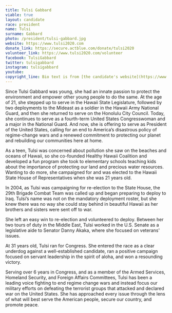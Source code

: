 ```yaml
---
title: Tulsi Gabbard
viable: true
layout: candidate
race: president
name: Tulsi
surname: Gabbard
photo: /president/tulsi-gabbard.jpg
website: https://www.tulsi2020.com
donate_link: https://secure.actblue.com/donate/tulsi2020
volunteer_link: https://www.tulsi2020.com/volunteer
facebook: TulsiGabbard
twitter: tulsigabbard
instagram: tulsigabbard
youtube: 
copyright_line: Bio text is from [the candidate's website](https://www.tulsi2020.com/about) and is &copy;2019 TULSI 2020.
---
```

Since Tulsi Gabbard was young, she had an innate passion to protect the environment and empower other young people to do the same. At the age of 21, she stepped up to serve in the Hawaii State Legislature, followed by two deployments to the Mideast as a soldier in the Hawaii Army National Guard, and then she returned to serve on the Honolulu City Council. Today, she continues to serve as a fourth-term United States Congresswoman and a major in the National Guard. And now, she is offering to serve as President of the United States, calling for an end to America’s disastrous policy of regime-change wars and a renewed commitment to protecting our planet and rebuilding our communities here at home.

As a teen, Tulsi was concerned about pollution she saw on the beaches and oceans of Hawaii, so she co-founded Healthy Hawaii Coalition and developed a fun program she took to elementary schools teaching kids about the importance of protecting our land and precious water resources.  Wanting to do more, she campaigned for and was elected to the Hawaii State House of Representatives when she was 21 years old.

In 2004, as Tulsi was campaigning for re-election to the State House, the 29th Brigade Combat Team was called up and began preparing to deploy to Iraq. Tulsi’s name was not on the mandatory deployment roster, but she knew there was no way she could stay behind in beautiful Hawaii as her brothers and sisters were sent off to war.

She left an easy win to re-election and volunteered to deploy. Between her two tours of duty in the Middle East, Tulsi worked in the U.S. Senate as a legislative aide to Senator Danny Akaka, where she focused on veterans' issues.

At 31 years old, Tulsi ran for Congress. She entered the race as a clear underdog against a well-established candidate, ran a positive campaign focused on servant leadership in the spirit of aloha, and won a resounding victory.

Serving over 6 years in Congress, and as a member of the Armed Services, Homeland Security, and Foreign Affairs Committees, Tulsi has been a leading voice fighting to end regime change wars and instead focus our military efforts on defeating the terrorist groups that attacked and declared war on the United States. She has approached every issue through the lens of what will best serve the American people, secure our country, and promote peace.
